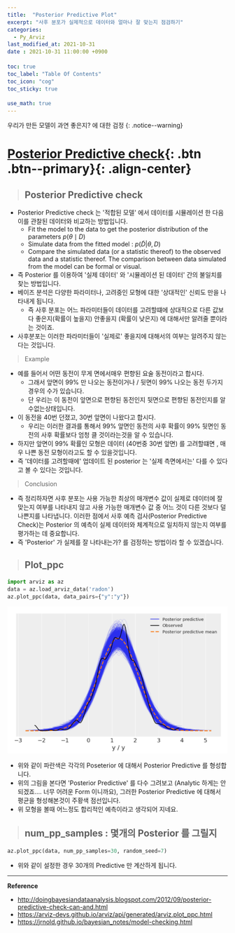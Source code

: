 ```yaml
---
title:  "Posterior Predictive Plot"
excerpt: "사후 분포가 실제적으로 데이터와 얼마나 잘 맞는지 점검하기"
categories:
  - Py_Arviz
last_modified_at: 2021-10-31
date : 2021-10-31 11:00:00 +0900

toc: true
toc_label: "Table Of Contents"
toc_icon: "cog"
toc_sticky: true

use_math: true
---
```


 우리가 만든 모델이 과연 좋은지? 에 대한 검정
{: .notice--warning}

# [Posterior Predictive check](#link){: .btn .btn--primary}{: .align-center}

> ## Posterior Predictive check

- Posterior Predictive check 는 '적합된 모델' 에서 데이터를 시뮬레이션 한 다음 이를 관찰된 데이터와 비교하는 방법입니다. 
  - Fit the model to the data to get the posterior distribution of the parameters $p(\theta \mid D)$
  - Simulate data from the fitted model : $p(\tilde{D} | \theta, D)$
  - Compare the simulated data (or a statistic thereof) to the observed data and a statistic thereof. The comparison between data simulated from the model can be formal or visual.
- 즉 Posterior 를 이용하여 '실제 데이터' 와 '시뮬레이션 된 데이터' 간의 불일치를 찾는 방법입니다. 
- 베이즈 분석은 다양한 파라미터나, 고려중인 모형에 대한 '상대적인' 신뢰도 만을 나타내게 됩니다.
  - 즉 사후 분포는 어느 파라미터들이 데이터를 고려할떄에 상대적으로 다른 값보다 좋은지(확률이 높을지) 안좋을지 (확률이 낮은지) 에 대해서만 알려줄 뿐이라는 것이죠. 
- 사후분포는 이러한 파라미터들이 '실제로' 좋을지에 대해서의 여부는 알려주지 않는다는 것입니다.

> Example

- 예를 들어서 어떤 동전이 무게 면에서매우 편향된 요술 동전이라고 합시다. 
  - 그래서 앞면이 99% 만 나오는 동전이거나 / 뒷면이 99% 나오는 동전 두가지 경우의 수가 있습니다. 
  - 단 우리는 이 동전이 앞면으로 편향된 동전인지 뒷면으로 편향된 동전인지를 알 수없는상태입니다.
- 이 동전을 40번 던졌고, 30번 앞면이 나왔다고 합시다. 
  - 우리는 이러한 결과를 통해서 99% 앞면인 동전의 사후 확률이 99% 뒷면인 동전의 사후 확률보다 엄청 클 것이라는것을 알 수 있습니다. 
- 하지만 앞면이 99% 확률인 모형은 데이터 (40번중 30번 앞면) 를 고려할떄면 , 매우 나쁜 동전 모형이라고도 할 수 있을것입니다. 
- 즉 '데이터를 고려할때에' 업데이트 된 posterior 는 '실제 측면에서는' 다를 수 있다고 볼 수 있다는 것입니다.

> Conclusion

- 즉 정리하자면 사후 분포는 사용 가능한 최상의 매개변수 값이 실제로 데이터에 잘 맞는지 여부를 나타내지 않고 사용 가능한 매개변수 값 중 어느 것이 다른 것보다 덜 나쁜지를 나타냅니다. 이러한 점에서 사후 예측 검사(Posterior Predictive Check)는 Posterior 의 예측이 실제 데이터와 체계적으로 일치하지 않는지 여부를 평가하는 데 중요합니다.
- 즉 'Posterior' 가 실제를 잘 나타내는가? 를 검정하는 방법이라 할 수 있겠습니다.

> ## Plot_ppc

```python
import arviz as az
data = az.load_arviz_data('radon')
az.plot_ppc(data, data_pairs={"y":"y"})
```

![png](/assets/images/Python/47_4.png)

- 위와 같이 파란색은 각각의 Poseterior 에 대해서 Posterior Predictive 를 형성합니다.
- 위의 그림을 본다면 'Posterior Predictive' 를 다수 그려보고 (Analytic 하게는 안되겠죠.... 너무 어려운 Form 이니까요), 그러한 Posterior Predictive 에 대해서 평균을 형성해본것이 주황색 점선입니다.
- 위 모형을 볼때 어느정도 합리적인 예측이라고 생각되어 지네요.

> ## num_pp_samples : 몇개의 Posterior 를 그릴지

```python
az.plot_ppc(data, num_pp_samples=30, random_seed=7)
```

- 위와 같이 설정한 경우 30개의 Predictive 만 계산하게 됩니다.

---

**Reference**

- <http://doingbayesiandataanalysis.blogspot.com/2012/09/posterior-predictive-check-can-and.html>
- <https://arviz-devs.github.io/arviz/api/generated/arviz.plot_ppc.html>
- <https://jrnold.github.io/bayesian_notes/model-checking.html>



